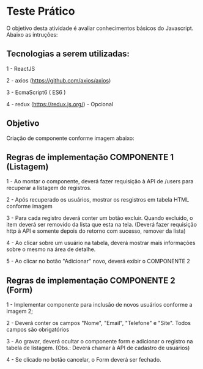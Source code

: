 # Teste Prático

O objetivo desta atividade é avaliar conhecimentos básicos do Javascript. Abaixo as intruções:

## Tecnologias a serem utilizadas:

1 - ReactJS

2 - axios (https://github.com/axios/axios)

3 - EcmaScript6 ( ES6 )

4 - redux (https://redux.js.org/) - Opcional

## Objetivo

Criação de componente conforme imagem abaixo:


## Regras de implementação COMPONENTE 1 (Listagem)

1 - Ao montar o componente, deverá fazer requisição à API de /users para recuperar a listagem de registros. 

2 - Após recuperado os usuários, mostrar os resgistros em tabela HTML conforme imagem

3 - Para cada registro deverá conter um botão excluir. Quando excluido, o item deverá ser removido da lista que esta na tela. (Deverá fazer requisição http à API e somente depois do retorno com sucesso, remover da lista)

4 - Ao clicar sobre um usuário na tabela, deverá mostrar mais informações sobre o mesmo na área de detalhe.

5 - Ao clicar no botão "Adicionar" novo, deverá exibir o COMPONENTE 2


## Regras de implementação COMPONENTE 2 (Form)

1 - Implementar componente para inclusão de novos usuários conforme a imagem 2;

2 - Deverá conter os campos "Nome", "Email", "Telefone" e "Site". Todos campos são obrigatórios

3 - Ao gravar, deverá ocultar o componente form e adicionar o registro na tabela de listagem. (Obs.: Deverá chamar à API de cadastro de usuários)

4 - Se clicado no botão cancelar, o Form deverá ser fechado.
